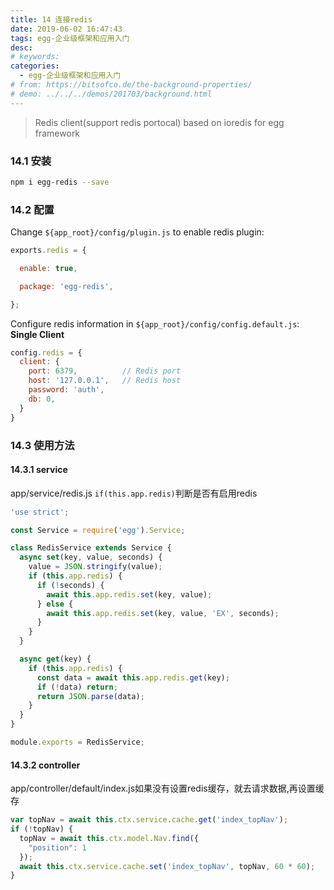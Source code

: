 ```yaml
---
title: 14 连接redis
date: 2019-06-02 16:47:43
tags: egg-企业级框架和应用入门
desc: 
# keywords: 
categories:
  - egg-企业级框架和应用入门
# from: https://bitsofco.de/the-background-properties/
# demo: ../../../demos/201703/background.html
---
```


> Redis client(support redis portocal) based on ioredis for egg framework


### 14.1 安装

```bash
npm i egg-redis --save
```
<!--more-->
### 14.2 配置
Change `${app_root}/config/plugin.js` to enable redis plugin:

```javascript
exports.redis = {

  enable: true,

  package: 'egg-redis',

};
```


Configure redis information in `${app_root}/config/config.default.js`:<br />**Single Client**

```javascript
config.redis = {
  client: {
    port: 6379,          // Redis port
    host: '127.0.0.1',   // Redis host
    password: 'auth',
    db: 0,
  }
}
```

### 14.3 使用方法

#### []()14.3.1 service
app/service/redis.js
`if(this.app.redis)`判断是否有启用redis
```javascript
'use strict';

const Service = require('egg').Service;

class RedisService extends Service {
  async set(key, value, seconds) {
    value = JSON.stringify(value);
    if (this.app.redis) {
      if (!seconds) {
        await this.app.redis.set(key, value);
      } else {
        await this.app.redis.set(key, value, 'EX', seconds);
      }
    }
  }

  async get(key) {
    if (this.app.redis) {
      const data = await this.app.redis.get(key);
      if (!data) return;
      return JSON.parse(data);
    }
  }
}

module.exports = RedisService;

```

#### []()14.3.2 controller
app/controller/default/index.js如果没有设置redis缓存，就去请求数据,再设置缓存

```javascript
var topNav = await this.ctx.service.cache.get('index_topNav');
if (!topNav) {
  topNav = await this.ctx.model.Nav.find({
    "position": 1
  });
  await this.ctx.service.cache.set('index_topNav', topNav, 60 * 60);
}
```


